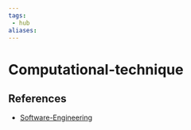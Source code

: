 ```yaml
---
tags:
 - hub
aliases:
---
```


# Computational-technique
<!--
	This can be empty
	This can be an index
	This can be it's own note
-->

## References

- [Software-Engineering](Software-Engineering.md)
